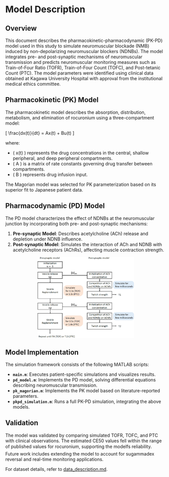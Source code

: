 # Model Description

## Overview
This document describes the pharmacokinetic-pharmacodynamic (PK-PD) model used in this study to simulate neuromuscular blockade (NMB) induced by non-depolarizing neuromuscular blockers (NDNBs). The model integrates pre- and post-synaptic mechanisms of neuromuscular transmission and predicts neuromuscular monitoring measures such as Train-of-Four Ratio (TOFR), Train-of-Four Count (TOFC), and Post-tetanic Count (PTC). The model parameters were identified using clinical data obtained at Kagawa University Hospital with approval from the institutional medical ethics committee.

## Pharmacokinetic (PK) Model
The pharmacokinetic model describes the absorption, distribution, metabolism, and elimination of rocuronium using a three-compartment model:

\[
\frac{dx(t)}{dt} = Ax(t) + Bu(t)
\]

where:
- \( x(t) \) represents the drug concentrations in the central, shallow peripheral, and deep peripheral compartments.
- \( A \) is a matrix of rate constants governing drug transfer between compartments.
- \( B \) represents drug infusion input.

The Magorian model was selected for PK parameterization based on its superior fit to Japanese patient data.


## Pharmacodynamic (PD) Model
The PD model characterizes the effect of NDNBs at the neuromuscular junction by incorporating both pre- and post-synaptic mechanisms:

1. **Pre-synaptic Model**: Describes acetylcholine (ACh) release and depletion under NDNB influence.
2. **Post-synaptic Model**: Simulates the interaction of ACh and NDNB with acetylcholine receptors (AChRs), affecting muscle contraction strength.

<p align="center">
  <img src="images/model_structure.png" alt="Model Structure" width="60%">
</p>


## Model Implementation
The simulation framework consists of the following MATLAB scripts:
- **`main.m`**: Executes patient-specific simulations and visualizes results.
- **`pd_model.m`**: Implements the PD model, solving differential equations describing neuromuscular transmission.
- **`pk_magorian.m`**: Implements the PK model based on literature-reported parameters.
- **`pkpd_simulation.m`**: Runs a full PK-PD simulation, integrating the above models.

## Validation
The model was validated by comparing simulated TOFR, TOFC, and PTC with clinical observations. The estimated CE50 values fell within the range of published values for rocuronium, supporting the modelfs reliability. Future work includes extending the model to account for sugammadex reversal and real-time monitoring applications.

For dataset details, refer to [data_description.md](data_description.md).
